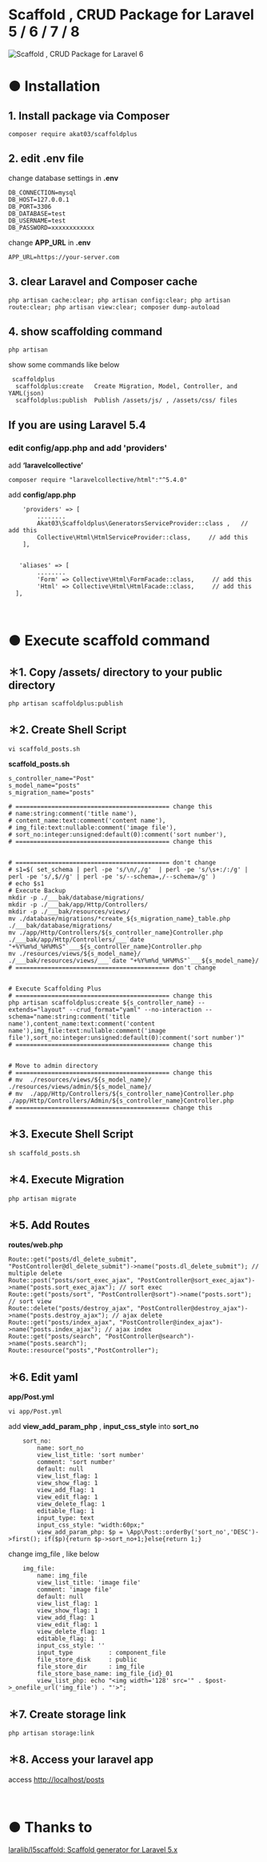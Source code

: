 # Scaffold , CRUD Package for Laravel 5 / 6 / 7 / 8

<img src="https://raw.githubusercontent.com/akat03/scaffoldplus/master/readme-posts-list.png" title="Scaffold , CRUD Package for Laravel 6">


<br>

# ● Installation


## 1. Install package via Composer

```
composer require akat03/scaffoldplus
```



## 2. edit .env file

change database settings in **.env** 

```
DB_CONNECTION=mysql
DB_HOST=127.0.0.1
DB_PORT=3306
DB_DATABASE=test
DB_USERNAME=test
DB_PASSWORD=xxxxxxxxxxxx
```

change **APP_URL** in **.env** 

```
APP_URL=https://your-server.com
```



## 3. clear Laravel and Composer cache 
```
php artisan cache:clear; php artisan config:clear; php artisan route:clear; php artisan view:clear; composer dump-autoload
```

## 4. show scaffolding command
```
php artisan
```

show some commands like below

```
 scaffoldplus
  scaffoldplus:create   Create Migration, Model, Controller, and YAML(json)
  scaffoldplus:publish  Publish /assets/js/ , /assets/css/ files
```



## If you are using Laravel 5.4 


### edit config/app.php and add 'providers'

add **‘laravelcollective’**

```
composer require "laravelcollective/html":"^5.4.0"
```

add **config/app.php**

```
    'providers' => [
        ........
        Akat03\Scaffoldplus\GeneratorsServiceProvider::class ,   // add this
        Collective\Html\HtmlServiceProvider::class,     // add this
    ],


   'aliases' => [
        ........
        'Form' => Collective\Html\FormFacade::class,     // add this
        'Html' => Collective\Html\HtmlFacade::class,     // add this
  ],
```




<br>

# ● Execute scaffold command


## ＊1. Copy /assets/ directory to your public directory
```
php artisan scaffoldplus:publish
```

## ＊2. Create Shell Script

```
vi scaffold_posts.sh
```

**scaffold_posts.sh**

```
s_controller_name="Post"
s_model_name="posts"
s_migration_name="posts"

# =========================================== change this
# name:string:comment('title name'),
# content_name:text:comment('content name'),
# img_file:text:nullable:comment('image file'),
# sort_no:integer:unsigned:default(0):comment('sort number'),
# =========================================== change this


# =========================================== don't change
# s1=$( set_schema | perl -pe 's/\n/,/g'  | perl -pe 's/\s+:/:/g' | perl -pe 's/,$//g' | perl -pe 's/--schema=,/--schema=/g' )
# echo $s1
# Execute Backup
mkdir -p ./___bak/database/migrations/
mkdir -p ./___bak/app/Http/Controllers/
mkdir -p ./___bak/resources/views/
mv ./database/migrations/*create_${s_migration_name}_table.php ./___bak/database/migrations/
mv ./app/Http/Controllers/${s_controller_name}Controller.php  ./___bak/app/Http/Controllers/___`date "+%Y%m%d_%H%M%S"`___${s_controller_name}Controller.php
mv ./resources/views/${s_model_name}/  ./___bak/resources/views/___`date "+%Y%m%d_%H%M%S"`___${s_model_name}/
# =========================================== don't change


# Execute Scaffolding Plus
# =========================================== change this
php artisan scaffoldplus:create ${s_controller_name} --extends="layout" --crud_format="yaml" --no-interaction --schema="name:string:comment('title name'),content_name:text:comment('content name'),img_file:text:nullable:comment('image file'),sort_no:integer:unsigned:default(0):comment('sort number')"
# =========================================== change this


# Move to admin directory
# =========================================== change this
# mv  ./resources/views/${s_model_name}/  ./resources/views/admin/${s_model_name}/
# mv  ./app/Http/Controllers/${s_controller_name}Controller.php  ./app/Http/Controllers/Admin/${s_controller_name}Controller.php
# =========================================== change this
```

## ＊3. Execute Shell Script

```
sh scaffold_posts.sh
```



## ＊4. Execute Migration

```
php artisan migrate
```

## ＊5. Add Routes

**routes/web.php**

```
Route::get("posts/dl_delete_submit", "PostController@dl_delete_submit")->name("posts.dl_delete_submit"); // multiple delete
Route::post("posts/sort_exec_ajax", "PostController@sort_exec_ajax")->name("posts.sort_exec_ajax"); // sort exec
Route::get("posts/sort", "PostController@sort")->name("posts.sort"); // sort view
Route::delete("posts/destroy_ajax", "PostController@destroy_ajax")->name("posts.destroy_ajax"); // ajax delete
Route::get("posts/index_ajax", "PostController@index_ajax")->name("posts.index_ajax"); // ajax index
Route::get("posts/search", "PostController@search")->name("posts.search");
Route::resource("posts","PostController");
```


## ＊6. Edit yaml

**app/Post.yml**

```
vi app/Post.yml 
```

add **view_add_param_php** , **input_css_style** into **sort_no**

```
    sort_no:
        name: sort_no
        view_list_title: 'sort number'
        comment: 'sort number'
        default: null
        view_list_flag: 1
        view_show_flag: 1
        view_add_flag: 1
        view_edit_flag: 1
        view_delete_flag: 1
        editable_flag: 1
        input_type: text
        input_css_style: "width:60px;"	
        view_add_param_php: $p = \App\Post::orderBy('sort_no','DESC')->first(); if($p){return $p->sort_no+1;}else{return 1;}

```

change img_file , like below

```
    img_file:
        name: img_file
        view_list_title: 'image file'
        comment: 'image file'
        default: null
        view_list_flag: 1
        view_show_flag: 1
        view_add_flag: 1
        view_edit_flag: 1
        view_delete_flag: 1
        editable_flag: 1
        input_css_style: ''
        input_type          : component_file
        file_store_disk     : public
        file_store_dir      : img_file
        file_store_base_name: img_file_{id}_01
        view_list_php: echo "<img width='128' src='" . $post->_onefile_url('img_file') . "'>";
```


## ＊7. Create storage link

```
php artisan storage:link
```


## ＊8. Access your laravel app

access 
[http://localhost/posts](http://localhost/posts)



<br>

# ● Thanks to
[laralib/l5scaffold: Scaffold generator for Laravel 5.x](https://github.com/laralib/l5scaffold)
